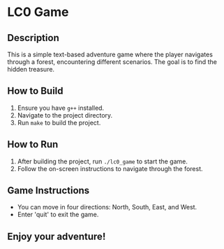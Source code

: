 # LC0 Game

## Description
This is a simple text-based adventure game where the player navigates through a forest, encountering different scenarios. The goal is to find the hidden treasure.

## How to Build
1. Ensure you have `g++` installed.
2. Navigate to the project directory.
3. Run `make` to build the project.

## How to Run
1. After building the project, run `./lc0_game` to start the game.
2. Follow the on-screen instructions to navigate through the forest.

## Game Instructions
- You can move in four directions: North, South, East, and West.
- Enter 'quit' to exit the game.

## Enjoy your adventure!
